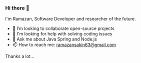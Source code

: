 ### Hi there 👋

I'm Ramazan, Software Developer and researcher of the future.

- :rocket: I’m looking to collaborate open-source projects
- 🤔 I'm looking for help with solving coding issues
- 💬 Ask me about Java Spring and Node.js
- 📫 How to reach me: ramazansakin63@gmail.com

Thanks a lot...
